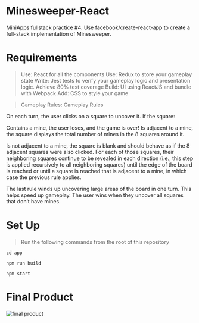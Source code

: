 # Minesweeper-React
MiniApps fullstack practice #4. Use facebook/create-react-app to create a full-stack implementation of Minesweeper.

# Requirements
> Use: React for all the components
> Use: Redux to store your gameplay state
> Write: Jest tests to verify your gameplay logic and presentation logic. Achieve 80% test coverage
> Build: UI using ReactJS and bundle with Webpack
> Add: CSS to style your game

> Gameplay Rules:
Gameplay Rules

On each turn, the user clicks on a square to uncover it. If the square:

Contains a mine, the user loses, and the game is over!
Is adjacent to a mine, the square displays the total number of mines in the 8 squares around it.

Is not adjacent to a mine, the square is blank and should behave as if the 8 adjacent squares were also clicked. For each of those squares, their neighboring squares continue to be revealed in each direction (i.e., this step is applied recursively to all neighboring squares) until the edge of the board is reached or until a square is reached that is adjacent to a mine, in which case the previous rule applies.

The last rule winds up uncovering large areas of the board in one turn. This helps speed up gameplay. The user wins when they uncover all squares that don’t have mines.

# Set Up
> Run the following commands from the root of this repository
```
cd app
```
```
npm run build
```
```
npm start
```

# Final Product

![final product](./Minesweeper.png)
